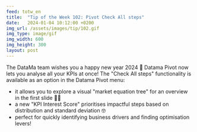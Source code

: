 ```yaml
---
feed: totw_en
title:  "Tip of the Week 102: Pivot Check All steps"
date:   2024-01-04 10:12:00 +0200
img_url: /assets/images/tip/102.gif
img_type: image/gif
img_width: 600
img_height: 300
layout: post
---
```



The DataMa team wishes you a happy new year 2024 🎉
Datama Pivot now lets you analyse all your KPIs at once! The "Check All steps" functionality is available as an option in the Datama Pivot menu:
  * it allows you to explore a visual "market equation tree" for an overview in the first slide 🕵️‍♀️
  * a new "KPI Interest Score" prioritises impactful steps based on distribution and standard deviation 🤓
  * perfect for quickly identifying business drivers and finding optimisation levers!
